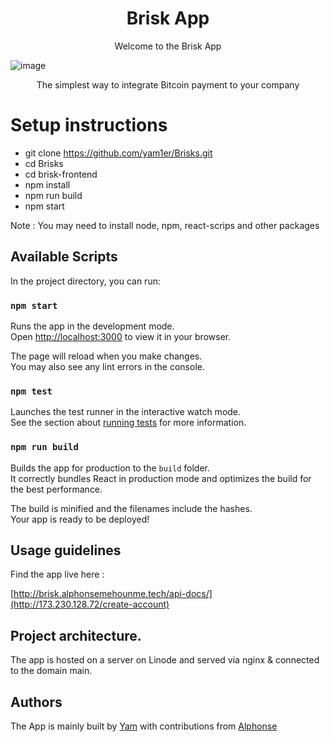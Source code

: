 <h1 align="center">Brisk App</h1>

<p align="center">Welcome to the Brisk App</p>

![image](https://github.com/user-attachments/assets/1d227b95-4370-49e6-a759-a840218306eb)

<p align="center">The simplest way to integrate Bitcoin payment to your company</p>

# Setup instructions

- git clone https://github.com/yam1er/Brisks.git
- cd Brisks
- cd brisk-frontend
- npm install
- npm run build
- npm start

Note : You may need to install node, npm, react-scrips and other packages 

## Available Scripts

In the project directory, you can run:

### `npm start`

Runs the app in the development mode.\
Open [http://localhost:3000](http://localhost:3000) to view it in your browser.

The page will reload when you make changes.\
You may also see any lint errors in the console.

### `npm test`

Launches the test runner in the interactive watch mode.\
See the section about [running tests](https://facebook.github.io/create-react-app/docs/running-tests) for more information.

### `npm run build`

Builds the app for production to the `build` folder.\
It correctly bundles React in production mode and optimizes the build for the best performance.

The build is minified and the filenames include the hashes.\
Your app is ready to be deployed!

## Usage guidelines

Find the app live here : 

[http://brisk.alphonsemehounme.tech/api-docs/](http://173.230.128.72/create-account)

## Project architecture.

The app is hosted on a server on Linode and served via nginx & connected to the domain main.

## Authors

The App is mainly built by [Yam](https://github.com/yam1er) with contributions from [Alphonse](https://github.com/AlphonseMehounme)
